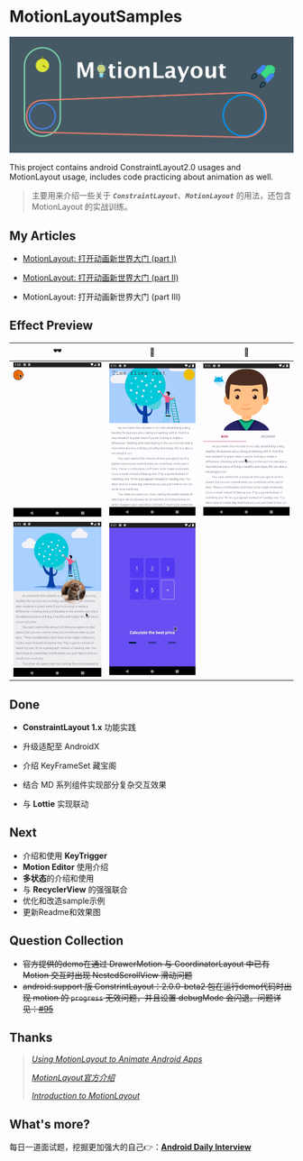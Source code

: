 # MotionLayoutSamples
![header_bg](./arts/header_bg.png)

This project contains android ConstraintLayout2.0 usages and MotionLayout usage, includes code practicing about animation as well.

> 主要用来介绍一些关于 ***`ConstraintLayout`***、***`MotionLayout`***  的用法，还包含 MotionLayout 的实战训练。

## My Articles

- [MotionLayout: 打开动画新世界大门 (part I)](https://juejin.im/post/6844903918598635534)
- [MotionLayout: 打开动画新世界大门 (part II)](https://juejin.im/post/6860316642887663624)

- MotionLayout: 打开动画新世界大门 (part III)

## Effect Preview

|                   :dark_sunglasses:                    |                    :deciduous_tree:                    |                :green_salad:                 |
| :----------------------------------------------------: | :----------------------------------------------------: | :------------------------------------------: |
| ![preview_balls_sport](./arts/preview_balls_sport.gif) |      ![preview_appbar](./arts/preview_appbar.gif)      | ![preview_lottie](./arts/preview_lottie.gif) |
|    ![preview_keycycle](./arts/preview_keycycle.gif)    | ![preview_multi_state](./arts/preview_multi_state.gif) |                                              |



## Done

- **ConstraintLayout 1.x** 功能实践

- 升级适配至 AndroidX

- 介绍 KeyFrameSet 藏宝阁

- 结合 MD 系列组件实现部分复杂交互效果

- 与 **Lottie** 实现联动


## Next

- 介绍和使用 **KeyTrigger**
- **Motion Editor** 使用介绍
- **多状态**的介绍和使用
- 与 **RecyclerView** 的强强联合
- 优化和改造sample示例
- 更新Readme和效果图

## Question Collection

- ~~官方提供的demo在通过 DrawerMotion 与 CoordinatorLayout 中已有 Motion 交互时出现 NestedScrollView 滑动问题~~
- ~~android.support 版 ConstrintLayout：2.0.0-beta2 包在运行demo代码时出现 motion 的 `progress` 无效问题，并且设置 debugMode 会闪退。问题详见：[#95](https://github.com/googlesamples/android-ConstraintLayoutExamples/issues/95)~~

## Thanks

> *[Using MotionLayout to Animate Android Apps](https://codelabs.developers.google.com/codelabs/motion-layout/index.html?index=..%2F..index#0)*
>
> *[MotionLayout官方介绍](https://developer.android.com/training/constraint-layout/motion-layout)*
>
> *[Introduction to MotionLayout](https://medium.com/google-developers/introduction-to-motionlayout-part-i-29208674b10d)*

## What's more?

每日一道面试题，挖掘更加强大的自己👉：[**Android Daily Interview**](https://github.com/Moosphan/Android-Daily-Interview)